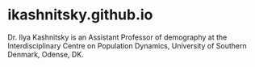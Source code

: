 # ikashnitsky.github.io
Dr. Ilya Kashnitsky is an Assistant Professor of demography at the Interdisciplinary Centre on Population Dynamics, University of Southern Denmark, Odense, DK.
